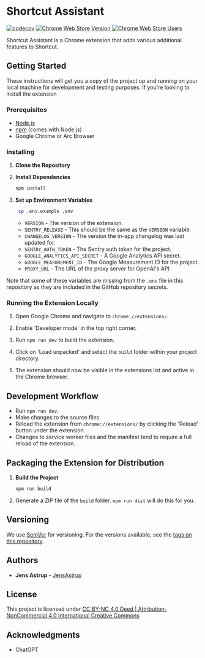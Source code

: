# Shortcut Assistant

[![codecov](https://codecov.io/gh/JensAstrup/shortcut-assistant/graph/badge.svg?token=BNRO19POX5)](https://codecov.io/gh/JensAstrup/shortcut-assistant)
[![Chrome Web Store Version](https://img.shields.io/chrome-web-store/v/kmdlofehocppnlkpokdbiaalcelhedef)](https://chromewebstore.google.com/detail/shortcut-assistant/kmdlofehocppnlkpokdbiaalcelhedef?hl=en&authuser=0)
[![Chrome Web Store Users](https://img.shields.io/chrome-web-store/users/kmdlofehocppnlkpokdbiaalcelhedef)](https://chromewebstore.google.com/detail/shortcut-assistant/kmdlofehocppnlkpokdbiaalcelhedef?hl=en&authuser=0)

Shortcut Assistant is a Chrome extension that adds various additional features to Shortcut.

## Getting Started

These instructions will get you a copy of the project up and running on your local machine for development and testing purposes.
If you're looking to install the extension
### Prerequisites

- [Node.js](https://nodejs.org/)
- [npm](https://www.npmjs.com/) (comes with Node.js)
- Google Chrome or Arc Browser

### Installing

1. **Clone the Repository**

2. **Install Dependencies**

   ```bash
   npm install
   ```

3. **Set up Environment Variables**

   ```bash
    cp .env.example .env
    ```
    - `VERSION` - The version of the extension.
    - `SENTRY_RELEASE` - This should be the same as the `VERSION` variable.
    - `CHANGELOG_VERSION` - The version the in-app changelog was last updated for.
    - `SENTRY_AUTH_TOKEN` - The Sentry auth token for the project.
    - `GOOGLE_ANALYTICS_API_SECRET` - A Google Analytics API secret. 
    - `GOOGLE_MEASUREMENT_ID` - The Google Measurement ID for the project.
    - `PROXY_URL` - The URL of the proxy server for OpenAI's API
   
Note that some of these variables are missing from the `.env` file in this repository as they are 
included in the GitHub repository secrets.

### Running the Extension Locally

1. Open Google Chrome and navigate to `chrome://extensions/`.

2. Enable 'Developer mode' in the top right corner.

3. Run `npm run dev` to build the extension.

4. Click on 'Load unpacked' and select the `build` folder within your project directory.

5. The extension should now be visible in the extensions list and active in the Chrome browser.

## Development Workflow

- Run `npm run dev`.
- Make changes to the source files.
- Reload the extension from `chrome://extensions/` by clicking the 'Reload' button under the extension.
- Changes to service worker files and the manifest tend to require a full reload of the extension.

## Packaging the Extension for Distribution

1. **Build the Project**
   ```bash
   npm run build
   ```
2. Generate a ZIP file of the `build` folder. `npm run dist` will do this for you.

## Versioning

We use [SemVer](http://semver.org/) for versioning. For the versions available, see the [tags on this repository](/tags).

## Authors

- **Jens Astrup** - [JensAstrup](https://github.com/JensAstrup)

## License

This project is licensed under [CC BY-NC 4.0 Deed | Attribution-NonCommercial 4.0 International Creative Commons](https://creativecommons.org/licenses/by-nc/4.0/deed.en)

## Acknowledgments

- ChatGPT
